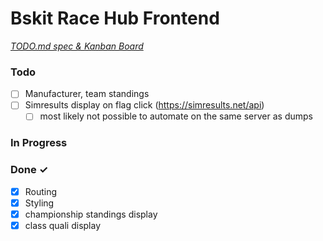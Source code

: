 # Bskit Race Hub Frontend

<em>[TODO.md spec & Kanban Board](https://bit.ly/3fCwKfM)</em>

### Todo
- [ ] Manufacturer, team standings
- [ ] Simresults display on flag click (https://simresults.net/api)
  - [ ] most likely not possible to automate on the same server as dumps

### In Progress

### Done ✓
- [x] Routing
- [x] Styling
- [X] championship standings display
- [X] class quali display
